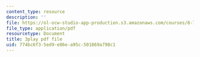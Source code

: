 ```yaml
---
content_type: resource
description: ''
file: https://ol-ocw-studio-app-production.s3.amazonaws.com/courses/8-701-introduction-to-nuclear-and-particle-physics-fall-2020/774bc6f35ed9e86ea95c501869a798c1_BqZ8TiM-UVs.pdf
file_type: application/pdf
resourcetype: Document
title: 3play pdf file
uid: 774bc6f3-5ed9-e86e-a95c-501869a798c1
---
```

